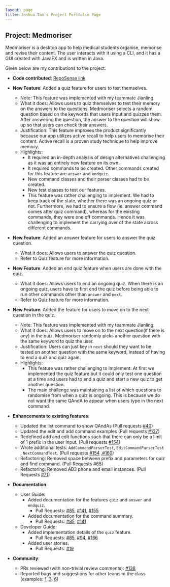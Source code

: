 ```yaml
---
layout: page
title: Joshua Tan's Project Portfolio Page
---
```


## Project: Medmoriser

Medmoriser is a desktop app to help medical students organise, memorise and revise their content. The user interacts with it using a CLI, and it has a GUI created with JavaFX and is written in Java.

Given below are my contributions to the project.

* **Code contributed**: [RepoSense link](https://nus-cs2103-ay2021s1.github.io/tp-dashboard/#breakdown=true&search=joshruien)

* **New Feature**: Added a quiz feature for users to test themselves.
  * Note: This feature was implemented with my teammate Jianling.
  * What it does: Allows users to quiz themselves to test their memory on the answers to the questions. Medmoriser selects a random question based on the keywords that users input and quizzes them. After answering the question, the answer to the question will show up so that users can check their answers.
  * Justification: This feature improves the product significantly because our app utilizes active recall to help users to memorise their content. Active recall is a proven study technique to help improve memory.
  * Highlights:
    * It required an in-depth analysis of design alternatives challenging as it was an entirely new feature on its own.
    * It required commands to be created. Other commands created for this feature are `answer` and `endquiz`.
    * New command classes and their parser classes had to be created.
    * New test classes to test our features.
    * This feature was rather challenging to implement. We had to keep track of the state, whether there was an ongoing quiz or not. Furthermore, we had to ensure a flow (ie. answer command comes after quiz command), whereas for the existing commands, they were one off commands. Hence it was challenging to implement the carrying over of the state across different commands.

* **New Feature**: Added an answer feature for users to answer the quiz question.
  * What it does: Allows users to answer the quiz question.
  * Refer to Quiz feature for more information.

* **New Feature**: Added an end quiz feature when users are done with the quiz.
  * What it does: Allows users to end an ongoing quiz. When there is an ongoing quiz, users have to first end the quiz before being able to run other commands other than `answer` and `next`.
  * Refer to Quiz feature for more information.

* **New Feature**: Added the feature for users to move on to the next question in the quiz.
  * Note: This feature was implemented with my teammate Jianling.
  * What it does: Allows users to move on to the next question(if there is any) in the quiz. Medmoriser randomly picks another question with the same keyword to quiz the user.
  * Justification: Users can just key in `next` should they want to be tested on another question with the same keyword, instead of having to end a quiz and quiz again.
  * Highlights:
    * This feature was rather challenging to implement. At first we implemented the quiz feature but it could only test one question at a time and users had to end a quiz and start a new quiz to get another question.
    * The main challenge was maintaining a list of which questions to randomise from when a quiz is ongoing. This is because we do not want the same QAndA to appear when users type in the next command.

* **Enhancements to existing features**:
  * Updated the list command to show QAndAs (Pull requests [\#40](https://github.com/AY2021S1-CS2103T-W15-1/tp/pull/40))
  * Updated the edit and add command examples (Pull requests [\#137](https://github.com/AY2021S1-CS2103T-W15-1/tp/pull/137))
  * Redefined add and edit functions such that there can only be a limit of 1 prefix in the user input. (Pull requests [\#154](https://github.com/AY2021S1-CS2103T-W15-1/tp/pull/154))
  * Wrote additional tests: `AddCommandParserTest`, `EditCommandParserTest` , `NextCommandTest`. (Pull requests [\#154](https://github.com/AY2021S1-CS2103T-W15-1/tp/pull/154) ,[\#160](https://github.com/AY2021S1-CS2103T-W15-1/tp/pull/160))
  * Refactoring: Removed space between prefix and parameters for quiz and find command. (Pull Requests [#65](https://github.com/AY2021S1-CS2103T-W15-1/tp/pull/65))
  * Refactoring: Removed AB3 phone and email instances. (Pull Requests [\#71](https://github.com/AY2021S1-CS2103T-W15-1/tp/pull/71))

* **Documentation**:
  * User Guide:
    * Added documentation for the features `quiz` and `answer` and `endquiz`.
      * Pull Requests: [\#85](https://github.com/AY2021S1-CS2103T-W15-1/tp/pull/85), [\#141](https://github.com/AY2021S1-CS2103T-W15-1/tp/pull/141), [\#155](https://github.com/AY2021S1-CS2103T-W15-1/tp/pull/155)
    * Added documentation for the command summary.
      * Pull Requests: [\#85](https://github.com/AY2021S1-CS2103T-W15-1/tp/pull/85), [\#141](https://github.com/AY2021S1-CS2103T-W15-1/tp/pull/141)
  * Developer Guide:
    * Added implementation details of the `quiz` feature.
       * Pull Requests: [\#85](https://github.com/AY2021S1-CS2103T-W15-1/tp/pull/85), [\#94](https://github.com/AY2021S1-CS2103T-W15-1/tp/pull/94), [\#166](https://github.com/AY2021S1-CS2103T-W15-1/tp/pull/166)
    * Added user stories.
       * Pull Requests: [\#19](https://github.com/AY2021S1-CS2103T-W15-1/tp/pull/19)

* **Community**:
  * PRs reviewed (with non-trivial review comments): [\#138](https://github.com/AY2021S1-CS2103T-W15-1/tp/pull/138)
  * Reported bugs and suggestions for other teams in the class (examples: [1](https://github.com/AY2021S1-CS2103T-W13-1/tp/issues/174), [3](https://github.com/AY2021S1-CS2103T-W13-1/tp/issues/176), [6](https://github.com/AY2021S1-CS2103T-W13-1/tp/issues/179))

